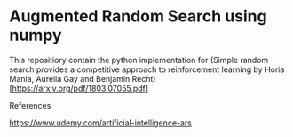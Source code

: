 # Augmented Random Search using numpy

This repositiory contain the python implementation for (Simple random search provides a competitive approach to reinforcement learning by Horia Mania, Aurelia Gay and Benjamin Recht)[https://arxiv.org/pdf/1803.07055.pdf]



References

https://www.udemy.com/artificial-intelligence-ars


